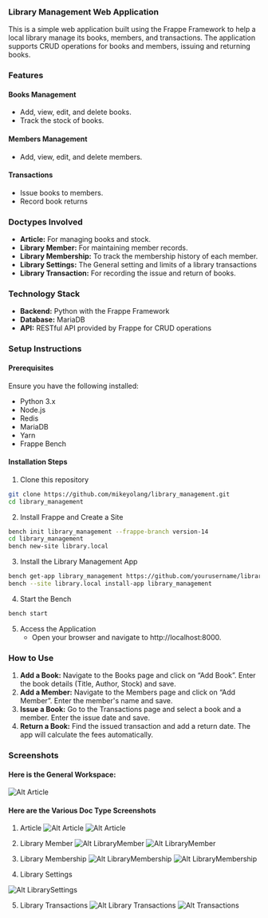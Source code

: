 ### Library Management Web Application

This is a simple web application built using the Frappe Framework to help a local library manage its books, members, and transactions. The application supports CRUD operations for books and members, issuing and returning books.

### Features

#### Books Management

- Add, view, edit, and delete books.
- Track the stock of books.

#### Members Management

- Add, view, edit, and delete members.

#### Transactions

- Issue books to members.
- Record book returns 


### Doctypes Involved
- **Article:** For managing books and stock.
- **Library Member:** For maintaining member records.
- **Library Membership:** To track the membership history of each member.
- **Library Settings:** The General setting and limits of a library transactions
- **Library Transaction:** For recording the issue and return of books.

### Technology Stack
- **Backend:** Python with the Frappe Framework
- **Database:** MariaDB
- **API:** RESTful API provided by Frappe for CRUD operations

### Setup Instructions

#### Prerequisites
Ensure you have the following installed:

- Python 3.x
- Node.js
- Redis
- MariaDB
- Yarn
- Frappe Bench

#### Installation Steps
1. Clone this repository
```bash     
git clone https://github.com/mikeyolang/library_management.git
cd library_management

 ```
2. Install Frappe and Create a Site

```bash     
bench init library_management --frappe-branch version-14
cd library_management
bench new-site library.local


 ```

3. Install the Library Management App
```bash
bench get-app library_management https://github.com/yourusername/library_management.git
bench --site library.local install-app library_management

```
4. Start the Bench
```bash
bench start
```
5. Access the Application
    - Open your browser and navigate to http://localhost:8000.

### How to Use

1. **Add a Book:** Navigate to the Books page and click on “Add Book”. Enter the book details (Title, Author, Stock) and save.
2. **Add a Member:** Navigate to the Members page and click on “Add Member”. Enter the member's name and save.
3. **Issue a Book:** Go to the Transactions page and select a book and a member. Enter the issue date and save.
4. **Return a Book:** Find the issued transaction and add a return date. The app will calculate the fees automatically.

### Screenshots
#### Here is the General Workspace:
![Alt Article](/Screenshots/workspace.png)

#### Here are the Various Doc Type Screenshots
1. Article
![Alt Article](/Screenshots/article.png) 
![Alt Article](/Screenshots/addArticle.png)

2. Library Member
![Alt LibraryMember](/Screenshots/libraryMember.png)
![Alt LibraryMember](/Screenshots/addLibMember.png)

3. Library Membership
![Alt LibraryMembership](/Screenshots/membership.png)
![Alt LibraryMembership](/Screenshots/newMembership.png)

4. Library Settings

![Alt LibrarySettings](/Screenshots/libSettings.png)

5. Library Transactions
![Alt Library Transactions](/Screenshots/libTrans.png)
![Alt Transactions](/Screenshots/newLibTrans.png)
